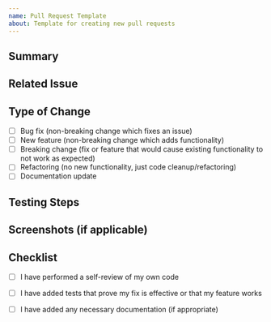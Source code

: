 ```yaml
---
name: Pull Request Template
about: Template for creating new pull requests
---
```


## Summary

<!-- Provide a brief summary of the changes and the motivation behind them. -->

## Related Issue

<!-- Mention the issue number (if any) that this PR is related to. -->

## Type of Change

<!-- Check the relevant option(s) to classify the nature of this PR. -->

- [ ] Bug fix (non-breaking change which fixes an issue)
- [ ] New feature (non-breaking change which adds functionality)
- [ ] Breaking change (fix or feature that would cause existing functionality to not work as expected)
- [ ] Refactoring (no new functionality, just code cleanup/refactoring)
- [ ] Documentation update

## Testing Steps

<!-- Describe the steps to test this PR and verify the changes. -->

## Screenshots (if applicable)

<!-- Add any relevant screenshots or GIFs to help illustrate the changes. -->

## Checklist

- [ ] I have performed a self-review of my own code
- [ ] I have added tests that prove my fix is effective or that my feature works
- [ ] I have added any necessary documentation (if appropriate)

